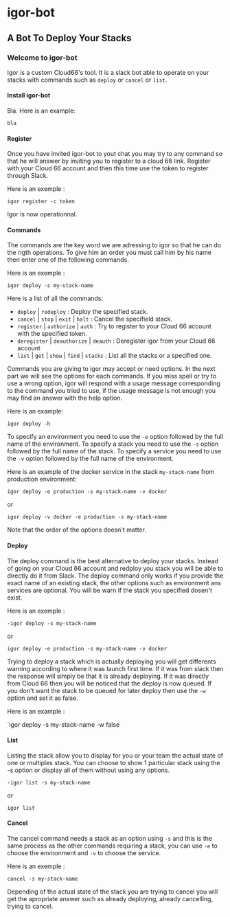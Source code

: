 
igor-bot
=======

A Bot To Deploy Your Stacks
------------------------

### <a href="#welcome-to-github-pages" id="welcome-to-github-pages" class="anchor"><span class="octicon octicon-link"></span></a>Welcome to igor-bot

Igor is a custom Cloud66's tool. It is a slack bot able to operate on your stacks with commands such as `deploy` or `cancel` or `list`.

#### Install igor-bot

Bla. Here is an example:
``` 
bla
```
#### Register

Once you have invited igor-bot to yout chat you may try to any command so that he will answer by inviting you to register to a cloud 66 link. Register with your Cloud 66 account and then this time use the token to register through Slack.

Here is an exemple :

`igor register -c token`

Igor is now operationnal.

#### Commands

The commands are the key word we are adressing to igor so that he can do the rigth operations. To give him an order you must call him by his name then enter one of the following commands.

Here is an exemple :

`igor deploy -s my-stack-name`

Here is a list of all the commands:

-   `deploy` | `redeploy` : Deploy the specified stack.
-   `cancel` | `stop` | `exit` | `halt` : Cancel the specifield stack.
-   `register` | `authorize` | `auth` : Try to register to your Cloud 66 account with the specified token.
-   `deregister` | `deauthorize` | `deauth` : Deregister igor from your Cloud 66 account
-   `list` | `get` | `show` | `find` | `stacks` : List all the stacks or a specified one.

Commands you are giving to igor may accept or need options. In the next part we will see the options for each commands. If you miss spell or try to use a wrong option, igor will respond with a usage message corresponding to the command you tried to use, if the usage message is not enough you may find an answer with the help option.

Here is an example:

`igor deploy -h`

To specify an environment you need to use the `-e` option followed by the full name of the environment.
To specify a stack you need to use the `-s` option followed by the full name of the stack.
To specify a service you need to use the `-v` option followed by the full name of the environment.

Here is an example of the docker service in the stack `my-stack-name` from production environment:

`igor deploy -e production -s my-stack-name -v docker`

or 

`igor deploy -v docker -e production -s my-stack-name`

Note that the order of the options doesn't matter.

#### Deploy

The deploy command is the best alternative to deploy your stacks. Instead of going on your Cloud 66 account and redploy you stack you will be able to directly do it from Slack. The deploy command only works if you provide the exact name of an existing stack, the other options such as environment ans services are optional. You will be warn if the stack you specified dosen't exist.

Here is an exemple :

`-igor deploy -s my-stack-name`

or 

`igor deploy -e production -s my-stack-name -v docker`

Trying to deploy a stack which is actually deploying you will get differents warning according to where it was launch first time. If it was from slack then the response will simply be that it is already deploying. If it was directly from Cloud 66 then you will be noticed that the deploy is now queued. If you don't want the stack to be queued for later deploy then use the `-w` option and set it as false.

Here is an example :

`igor deploy -s my-stack-name -w false

#### List

Listing the stack allow you to display for you or your team the actual state of one or multiples stack. You can choose to show 1 particular stack using the -s option or display all of them without using any options.


`-igor list -s my-stack-name`

or 

`igor list`

#### Cancel

The cancel command needs a stack as an option using `-s` and this is the same process as the other commands requiring a stack, you can use `-e` to choose the environment and `-v` to choose the service.

Here is an exemple :

`cancel -s my-stack-name`

Depending of the actual state of the stack you are trying to cancel you will get the apropriate answer such as already deploying, already cancelling, trying to cancel.

